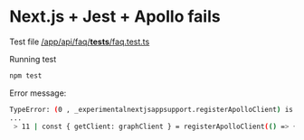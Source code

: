 # Next.js + Jest + Apollo fails

Test file [/app/api/faq/__tests__/faq.test.ts](/app/api/faq/__tests__/faq.test.ts)

Running test 
```bash
npm test
```

Error message:
```bash
TypeError: (0 , _experimentalnextjsappsupport.registerApolloClient) is not a function
...
 > 11 | const { getClient: graphClient } = registerApolloClient(() => {
```

